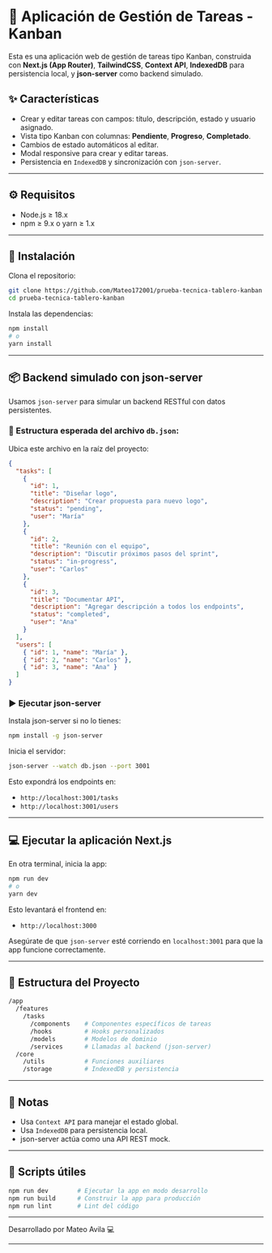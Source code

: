 # 📝 Aplicación de Gestión de Tareas - Kanban

Esta es una aplicación web de gestión de tareas tipo Kanban, construida con **Next.js (App Router)**, **TailwindCSS**, **Context API**, **IndexedDB** para persistencia local, y **json-server** como backend simulado.

## ✨ Características

- Crear y editar tareas con campos: título, descripción, estado y usuario asignado.
- Vista tipo Kanban con columnas: **Pendiente**, **Progreso**, **Completado**.
- Cambios de estado automáticos al editar.
- Modal responsive para crear y editar tareas.
- Persistencia en `IndexedDB` y sincronización con `json-server`.

---

## ⚙️ Requisitos

- Node.js ≥ 18.x
- npm ≥ 9.x o yarn ≥ 1.x

---

## 🚀 Instalación

Clona el repositorio:

```bash
git clone https://github.com/Mateo172001/prueba-tecnica-tablero-kanban
cd prueba-tecnica-tablero-kanban
```

Instala las dependencias:

```bash
npm install
# o
yarn install
```

---

## 📦 Backend simulado con json-server

Usamos `json-server` para simular un backend RESTful con datos persistentes.

### 📁 Estructura esperada del archivo `db.json`:

Ubica este archivo en la raíz del proyecto:

```json
{
  "tasks": [
    {
      "id": 1,
      "title": "Diseñar logo",
      "description": "Crear propuesta para nuevo logo",
      "status": "pending",
      "user": "María"
    },
    {
      "id": 2,
      "title": "Reunión con el equipo",
      "description": "Discutir próximos pasos del sprint",
      "status": "in-progress",
      "user": "Carlos"
    },
    {
      "id": 3,
      "title": "Documentar API",
      "description": "Agregar descripción a todos los endpoints",
      "status": "completed",
      "user": "Ana"
    }
  ],
  "users": [
    { "id": 1, "name": "María" },
    { "id": 2, "name": "Carlos" },
    { "id": 3, "name": "Ana" }
  ]
}
```

### ▶️ Ejecutar json-server

Instala json-server si no lo tienes:

```bash
npm install -g json-server
```

Inicia el servidor:

```bash
json-server --watch db.json --port 3001
```

Esto expondrá los endpoints en:

- `http://localhost:3001/tasks`
- `http://localhost:3001/users`

---

## 💻 Ejecutar la aplicación Next.js

En otra terminal, inicia la app:

```bash
npm run dev
# o
yarn dev
```

Esto levantará el frontend en:

- `http://localhost:3000`

Asegúrate de que `json-server` esté corriendo en `localhost:3001` para que la app funcione correctamente.

---

## 📁 Estructura del Proyecto

```bash
/app
  /features
    /tasks
      /components    # Componentes específicos de tareas
      /hooks         # Hooks personalizados
      /models        # Modelos de dominio
      /services      # Llamadas al backend (json-server)
  /core
    /utils           # Funciones auxiliares
    /storage         # IndexedDB y persistencia
```

---

## 📌 Notas

- Usa `Context API` para manejar el estado global.
- Usa `IndexedDB` para persistencia local.
- json-server actúa como una API REST mock.

---

## 🧹 Scripts útiles

```bash
npm run dev        # Ejecutar la app en modo desarrollo
npm run build      # Construir la app para producción
npm run lint       # Lint del código
```

---


Desarrollado por Mateo Avila 💻  


---
